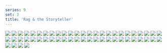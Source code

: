 ```yaml
---
series: 9
set: 3
title: 'Rag & the Storyteller'
---
```


![](../../../../assets/modern-fried-snake/part-3/modern148.jpg)
![](../../../../assets/modern-fried-snake/part-3/modern149.jpg)
![](../../../../assets/modern-fried-snake/part-3/modern150.jpg)
![](../../../../assets/modern-fried-snake/part-3/modern151.jpg)
![](../../../../assets/modern-fried-snake/part-3/modern152.jpg)
![](../../../../assets/modern-fried-snake/part-3/modern153.jpg)
![](../../../../assets/modern-fried-snake/part-3/modern154.jpg)
![](../../../../assets/modern-fried-snake/part-3/modern155.jpg)
![](../../../../assets/modern-fried-snake/part-3/modern156.jpg)
![](../../../../assets/modern-fried-snake/part-3/modern157.jpg)
![](../../../../assets/modern-fried-snake/part-3/modern158.jpg)
![](../../../../assets/modern-fried-snake/part-3/modern159.jpg)
![](../../../../assets/modern-fried-snake/part-3/modern160.jpg)
![](../../../../assets/modern-fried-snake/part-3/modern161.jpg)
![](../../../../assets/modern-fried-snake/part-3/modern162.jpg)
![](../../../../assets/modern-fried-snake/part-3/modern163.jpg)
![](../../../../assets/modern-fried-snake/part-3/modern164.jpg)
![](../../../../assets/modern-fried-snake/part-3/modern165.jpg)
![](../../../../assets/modern-fried-snake/part-3/modern166.jpg)
![](../../../../assets/modern-fried-snake/part-3/modern167.jpg)
![](../../../../assets/modern-fried-snake/part-3/modern168.jpg)
![](../../../../assets/modern-fried-snake/part-3/modern169.jpg)
![](../../../../assets/modern-fried-snake/part-3/modern170.jpg)
![](../../../../assets/modern-fried-snake/part-3/modern171.jpg)
![](../../../../assets/modern-fried-snake/part-3/modern172.jpg)
![](../../../../assets/modern-fried-snake/part-3/modern173.jpg)
![](../../../../assets/modern-fried-snake/part-3/modern174.jpg)
![](../../../../assets/modern-fried-snake/part-3/modern175.jpg)
![](../../../../assets/modern-fried-snake/part-3/modern176.jpg)
![](../../../../assets/modern-fried-snake/part-3/modern177.jpg)
![](../../../../assets/modern-fried-snake/part-3/modern178.jpg)
![](../../../../assets/modern-fried-snake/part-3/modern179.jpg)
![](../../../../assets/modern-fried-snake/part-3/modern180.jpg)
![](../../../../assets/modern-fried-snake/part-3/modern181.jpg)
![](../../../../assets/modern-fried-snake/part-3/modern182.jpg)
![](../../../../assets/modern-fried-snake/part-3/modern183.jpg)
![](../../../../assets/modern-fried-snake/part-3/modern184.jpg)
![](../../../../assets/modern-fried-snake/part-3/modern185.jpg)
![](../../../../assets/modern-fried-snake/part-3/modern186.jpg)
![](../../../../assets/modern-fried-snake/part-3/modern187.jpg)
![](../../../../assets/modern-fried-snake/part-3/modern188.jpg)
![](../../../../assets/modern-fried-snake/part-3/modern189.jpg)
![](../../../../assets/modern-fried-snake/part-3/modern190.jpg)
![](../../../../assets/modern-fried-snake/part-3/modern191.jpg)
![](../../../../assets/modern-fried-snake/part-3/modern192.jpg)
![](../../../../assets/modern-fried-snake/part-3/modern193.jpg)
![](../../../../assets/modern-fried-snake/part-3/modern194.jpg)
![](../../../../assets/modern-fried-snake/part-3/modern195.jpg)
![](../../../../assets/modern-fried-snake/part-3/modern196.jpg)
![](../../../../assets/modern-fried-snake/part-3/modern197.jpg)
![](../../../../assets/modern-fried-snake/part-3/modern198.jpg)
![](../../../../assets/modern-fried-snake/part-3/modern199.jpg)
![](../../../../assets/modern-fried-snake/part-3/modern200.jpg)
![](../../../../assets/modern-fried-snake/part-3/modern201.jpg)